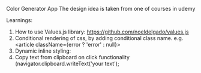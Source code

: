 Color Generator App
The design idea is taken from one of courses in udemy

Learnings:
  
1) How to use Values.js library:  https://github.com/noeldelgado/values.js
2) Conditional rendering of css, by adding conditional class name. 
   e.g.  <article className={error ? 'error' : null}> </article>
3) Dynamic inline styling:
	<article style={{ backgroundColor: `rgb(${bcg})` }}>
4) Copy text from clipboard on click functionality (navigator.clipboard.writeText('your text');
